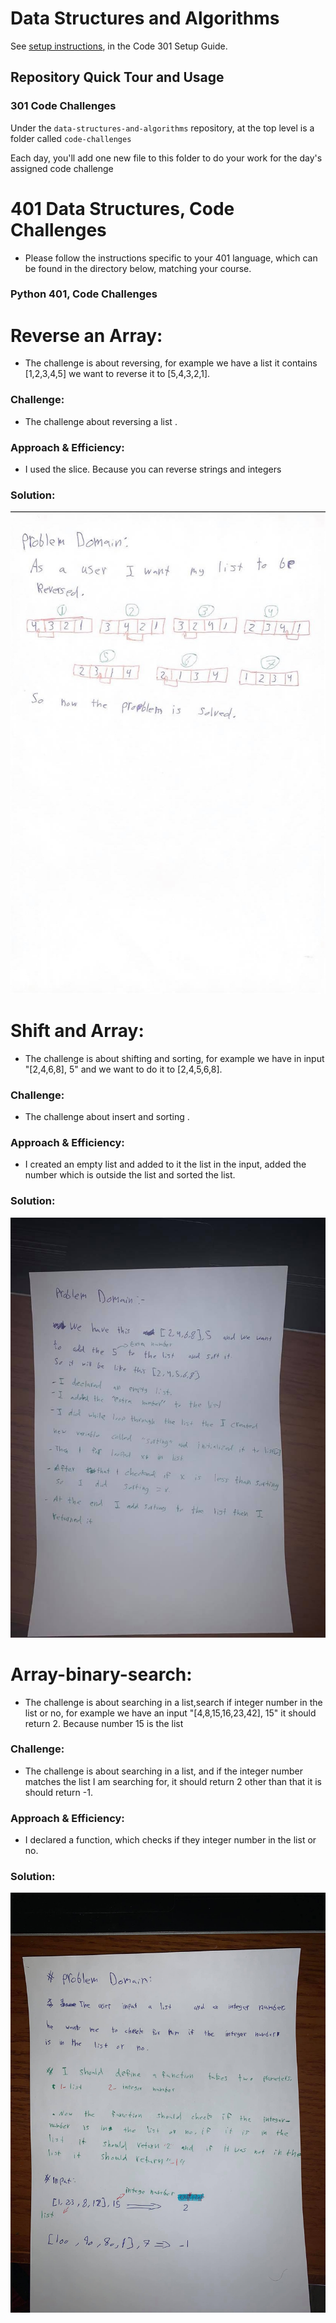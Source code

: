 # Data Structures and Algorithms

See [setup instructions](https://codefellows.github.io/setup-guide/code-301/3-code-challenges), in the Code 301 Setup Guide.

## Repository Quick Tour and Usage

### 301 Code Challenges

Under the `data-structures-and-algorithms` repository, at the top level is a folder called `code-challenges`

Each day, you'll add one new file to this folder to do your work for the day's assigned code challenge

# 401 Data Structures, Code Challenges

- Please follow the instructions specific to your 401 language, which can be found in the directory below, matching your course.

### Python 401, Code Challenges

# Reverse an Array:
<!-- Short summary or background information -->
- The challenge is about reversing, for example we have a list it contains [1,2,3,4,5] we want to reverse it to [5,4,3,2,1].

### Challenge:
<!-- Description of the challenge -->
- The challenge about reversing a list .

### Approach & Efficiency:
<!-- What approach did you take? Why? What is the Big O space/time for this approach? -->
- I used the slice. Because you can reverse strings and integers

### Solution:
<!-- Embedded whiteboard image -->
![reversed_array](./python/challenges/assets/array-reverse.jpg)

<!-- ------------------------------------------------- -->
# Shift and Array:
<!-- Short summary or background information -->
- The challenge is about shifting and sorting, for example we have in input "[2,4,6,8], 5" and  we want to do it to [2,4,5,6,8].

### Challenge:
<!-- Description of the challenge -->
- The challenge about insert and sorting .

### Approach & Efficiency:
<!-- What approach did you take? Why? What is the Big O space/time for this approach? -->
- I created an empty list and added to it the list in the input, added the number which is outside the list and sorted the list.

### Solution:
<!-- Embedded whiteboard image -->
![reversed_array](./python/challenges/assets/shift_array.jpg)
<!-- ------------------------------------------------- -->
# Array-binary-search:
<!-- Short summary or background information -->
- The challenge is about searching in a list,search if integer number in the list or no,  for example we have an input "[4,8,15,16,23,42], 15" it should return 2. Because number 15 is the list
### Challenge:
<!-- Description of the challenge -->
- The challenge is about searching in a list, and if the integer number matches the list I am searching for, it should return 2 other than that it is should return -1.

### Approach & Efficiency:
<!-- What approach did you take? Why? What is the Big O space/time for this approach? -->
- I declared a function, which checks if they integer number in the list or no.

### Solution:
<!-- Embedded whiteboard image -->
![reversed_array](./python/challenges/assets/array_binary_search.jpg)